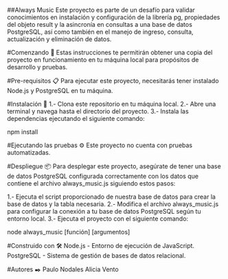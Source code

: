 ##Always Music
Este proyecto es parte de un desafío para validar conocimientos en instalación y configuración de la librería pg, propiedades del objeto result y la asincronía en consultas a una base de datos PostgreSQL, así como también en el manejo de ingreso, consulta, actualización y eliminación de datos.

#Comenzando 🚀
Estas instrucciones te permitirán obtener una copia del proyecto en funcionamiento en tu máquina local para propósitos de desarrollo y pruebas.

#Pre-requisitos 📋
Para ejecutar este proyecto, necesitarás tener instalado Node.js y PostgreSQL en tu máquina.

#Instalación 🔧
1.- Clona este repositorio en tu máquina local.
2.- Abre una terminal y navega hasta el directorio del proyecto.
3.- Instala las dependencias ejecutando el siguiente comando:

npm install

#Ejecutando las pruebas ⚙️
Este proyecto no cuenta con pruebas automatizadas.


#Despliegue 📦
Para desplegar este proyecto, asegúrate de tener una base de datos PostgreSQL configurada correctamente con los datos que contiene el archivo always_music.js siguiendo estos pasos:

1.- Ejecuta el script proporcionado de nuestra base de datos para crear la base de datos y la tabla necesaria.
2.- Modifica el archivo always_music.js para configurar la conexión a tu base de datos PostgreSQL según tu entorno local.
3.- Ejecuta el proyecto con el siguiente comando:

node always_music [función] [argumentos]

#Construido con 🛠️
Node.js - Entorno de ejecución de JavaScript.
PostgreSQL - Sistema de gestión de bases de datos relacional.

#Autores ✒️
Paulo Nodales
Alicia Vento
